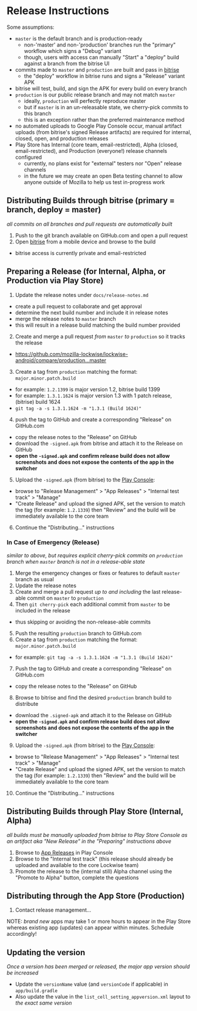 # Release Instructions

Some assumptions:

- `master` is the default branch and is production-ready
  - non-'master' and non-'production' branches run the "primary" workflow which signs a "Debug" variant
  - though, users with access can manually "Start" a "deploy" build against a branch from the bitrise UI
- commits made to `master` and `production` are built and pass in [bitrise][1]
  - the "deploy" workflow in bitrise runs and signs a "Release" variant APK
- bitrise will test, build, and sign the APK for every build on every branch
- `production` is our public release branch and may not match `master`
  - ideally, `production` will perfectly reproduce master
  - but if `master` is in an un-releasable state, we cherry-pick commits to this branch
  - this is an exception rather than the preferred maintenance method
- no automated uploads to Google Play Console occur, manual artifact uploads (from bitrise's signed Release artifacts) are required for internal, closed, open, and production releases
- Play Store has Internal (core team, email-restricted), Alpha (closed, email-restricted), and Production (everyone!) release channels configured
  - currently, no plans exist for "external" testers nor "Open" release channels
  - in the future we may create an open Beta testing channel to allow anyone outside of Mozilla to help us test in-progress work

## Distributing Builds through bitrise (primary = branch, deploy = master)

_all commits on all branches and pull requests are automatically built_

1. Push to the git branch available on GitHub.com and open a pull request
2. Open [bitrise][1] from a mobile device and browse to the build
  - bitrise access is currently private and email-restricted

## Preparing a Release (for Internal, Alpha, or Production via Play Store)

1. Update the release notes under `docs/release-notes.md`
  - create a pull request to collaborate and get approval
  - determine the next build number and include it in release notes
  - merge the release notes to `master` branch
  - this will result in a release build matching the build number provided
2. Create and merge a pull request _from_ `master` _to_ `production` so it tracks the release
  - https://github.com/mozilla-lockwise/lockwise-android/compare/production...master
3. Create a tag from `production` matching the format: `major.minor.patch.build`
  - for example: `1.2.1399` is major version 1.2, bitrise build 1399
  - for example: `1.3.1.1624` is major version 1.3 with 1 patch release, (bitrise) build 1624
  - `git tag -a -s 1.3.1.1624 -m "1.3.1 (Build 1624)"`
4. push the tag to GitHub and create a corresponding "Release" on GitHub.com
  - copy the release notes to the "Release" on GitHub
  - download the `-signed.apk` from bitrise and attach it to the Release on GitHub
  - **open the `-signed.apk` and confirm release build does not allow screenshots and does not expose the contents of the app in the switcher**
5. Upload the `-signed.apk` (from bitrise) to the [Play Console][2]:
  - browse to "Release Management" > "App Releases" > "Internal test track" > "Manage"
  - "Create Release" and upload the signed APK, set the version to match the tag (for example: `1.2.1339`) then "Review" and the build will be immediately available to the core team
6. Continue the "Distributing..." instructions

### In Case of Emergency (Release)

_similar to above, but requires explicit cherry-pick commits on `production` branch when `master` branch is not in a release-able state_

1. Merge the emergency changes or fixes or features to default `master` branch as usual
2. Update the release notes
3. Create and merge a pull request _up to and including_ the last release-able commit on `master` to `production`
4. Then `git cherry-pick` each additional commit from `master` to be included in the release
  - thus skipping or avoiding the non-release-able commits
5. Push the resulting `production` branch to GitHub.com
6. Create a tag from `production` matching the format: `major.minor.patch.build`
  - for example: `git tag -a -s 1.3.1.1624 -m "1.3.1 (Build 1624)"`
7. Push the tag to GitHub and create a corresponding "Release" on GitHub.com
  - copy the release notes to the "Release" on GitHub
8. Browse to bitrise and find the desired `production` branch build to distribute
  - download the `.signed-apk` and attach it to the Release on GitHub
  - **open the `-signed.apk` and confirm release build does not allow screenshots and does not expose the contents of the app in the switcher**
9. Upload the `-signed.apk` (from bitrise) to the [Play Console][2]:
  - browse to "Release Management" > "App Releases" > "Internal test track" > "Manage"
  - "Create Release" and upload the signed APK, set the version to match the tag (for example: `1.2.1339`) then "Review" and the build will be immediately available to the core team
10. Continue the "Distributing..." instructions

## Distributing Builds through Play Store (Internal, Alpha)

_all builds must be manually uploaded from bitrise to Play Store Console as an artifact aka "New Release" in the "Preparing" instructions above_

1. Browse to [App Releases][2] in Play Console
2. Browse to the "Internal test track" (this release should already be uploaded and available to the core Lockwise team)
3. Promote the release to the (internal still) Alpha channel using the "Promote to Alpha" button, complete the questions

## Distributing through the App Store (Production)

1. Contact release management...

NOTE: _brand new_ apps may take 1 or more hours to appear in the Play Store whereas existing app (updates) can appear within minutes. Schedule accordingly!

## Updating the version

_Once a version has been merged or released, the major app version should be increased_

- Update the `versionName` value (and `versionCode` if applicable) in `app/build.gradle`
- Also update the value in the `list_cell_setting_appversion.xml` layout to _the exact same version_

[1]: https://app.bitrise.io/app/20089a88380dd14d
[2]: https://play.google.com/apps/publish/?account=7083182635971239206#ManageReleasesPlace:p=mozilla.lockbox&appid=4972100280256015711
